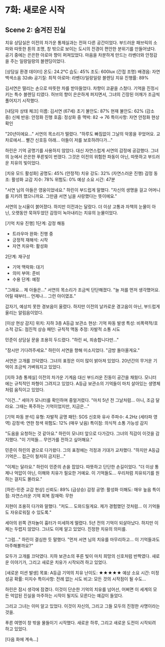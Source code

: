 # 7화: 새로운 시작

## Scene 2: 숨겨진 진실

치유 상담실은 이전의 차가운 통제실과는 전혀 다른 공간이었다. 부드러운 패브릭의 소파와 따뜻한 톤의 조명, 창 밖으로 보이는 도시의 전경이 편안한 분위기를 만들어냈다. 공기 중에는 은은한 아로마 향이 퍼져있었다. 마음을 차분하게 만드는 라벤더와 안정감을 주는 일랑일랑의 블렌딩이었다.

[상담실 환경 데이터]
온도: 24.2°C
습도: 45%
조도: 600lux (간접 조명)
배경음: 자연 백색소음 32db
공기질: 최적
아로마: 라벤더/일랑일랑 블렌딩
치유 진행률: 89%

김서연은 떨리는 손으로 따뜻한 차를 받아들었다. 차향이 코끝을 스쳤다. 기억을 진정시키는 특수 블렌딩 티였다. 허브의 향이 은은하게 퍼지면서, 그녀의 긴장된 어깨가 조금씩 풀어지기 시작했다.

[내담자 상태 체크]
이름: 김서연 (67세)
초기 불안도: 87%
현재 불안도: 62% (감소 중)
신체 반응: 안정화 진행
호흡: 정상화 중
맥박: 82 → 76
특이사항: 자연 안정화 현상 확인

"20년이에요..." 서연의 목소리가 떨렸다. "하루도 빠짐없이 그날의 악몽을 꾸었어요. 교차로에서... 빨간 신호등 아래... 아들이 저를 보호하려다가..."

하린은 기억 공명기를 사용하지 않았다. 대신 자연스럽게 서연의 감정에 공감했다. 그녀의 눈에서 은은한 푸른빛이 번졌다. 그것은 이전의 위험한 파동이 아닌, 따뜻하고 부드러운 치유의 빛이었다.

[치유 모드 활성화]
공명도: 45% (안정적)
치유 강도: 32% (자연스러운 진행)
감정 동조: 활성화
교감 지수: 78%
위험도: 0%
예상 소요 시간: 47분

"서연 님의 아들은 영웅이었네요." 하린이 부드럽게 말했다. "자신의 생명을 걸고 어머니를 지키려 했으니까요. 그만큼 서연 님을 사랑했다는 뜻이에요."

서연의 눈시울이 붉어졌다. 하지만 이전과는 달랐다. 더 이상 고통과 자책의 눈물이 아닌, 오랫동안 묵혀두었던 감정이 녹아내리는 치유의 눈물이었다.

[기억 치유 진행]
1단계: 감정 해동
- 트라우마 완화: 진행 중
- 긍정적 재해석: 시작
- 자연 치유력: 활성화

2단계: 재구성
- 기억 맥락화: 대기
- 의미 부여: 준비
- 수용 단계: 예정

"그래요... 제 아들은..." 서연의 목소리가 조금씩 단단해졌다. "늘 저를 먼저 생각했어요. 어릴 때부터... 언제나... 그런 아이였죠."

갑자기, 예상치 못한 경보음이 울렸다. 하지만 이전의 날카로운 경고음이 아닌, 부드럽게 울리는 알림음이었다.

[이상 현상 감지]
위치: 지하 3층 A등급 보관소
현상: 기억 파동 발생
특성: 비폭력적/호소적
강도: 점진적 상승
패턴: 규칙적 맥동
추정: 자발적 소통 시도

민준이 상담실 문을 조용히 두드렸다. "하린 씨, 죄송합니다만..."

"잠시만 기다려주세요." 하린이 서연을 향해 미소지었다. "금방 돌아올게요."

서연은 고개를 끄덕였다. 그녀의 표정은 이미 많이 밝아져 있었다. 20년간의 무거운 기억이 조금씩 가벼워지고 있었다.

[지하 3층 통제실]
이전의 차가운 기계음 대신 부드러운 진동이 공간을 채웠다. 모니터에는 규칙적인 파형이 그려지고 있었다. A등급 보관소의 기억들이 마치 살아있는 생명체처럼 움직이고 있었다.

"이건..." 세아가 모니터를 확인하며 중얼거렸다. "마치 5년 전 그날처럼... 아니, 조금 달라요. 그때는 폭주하는 기억이었지만, 지금은..."

[기억 파동 분석]
유형: 자발적 공명
패턴: SOS 신호와 유사
주파수: 4.2Hz (세타파 영역)
감정색: 연한 청색
위험도: 12% (매우 낮음)
특이점: 의식적 소통 가능성 감지

"도움을 요청하는 것 같아요." 하린이 모니터 앞으로 다가갔다. 그녀의 직감이 이것을 감지했다. "이 기억들... 무언가를 전하고 싶어해요."

민준이 하린의 곁으로 다가왔다. 그의 표정에는 걱정과 기대가 교차했다. "하지만 A등급 기억은... 접근이 철저히 금지된..."

"이제는 달라요." 하린이 민준의 손을 잡았다. 따뜻하고 단단한 손길이었다. "더 이상 통제나 억압이 아닌, 이해와 치유가 필요한 거예요. 이 기억들도... 우리처럼 치유되기를 원하는 걸지도 몰라요."

[하린-민준 교감 현상]
신뢰도: 89% (급상승)
감정 공명: 활성화
이해도: 매우 높음
특이점: 자연스러운 기억 회복
잠재력: 무한

지현이 조용히 다가와 말했다. "저도... 도와드릴게요. 제가 경험했던 것처럼... 이 기억들도 자유로워질 수 있도록."

세아의 왼쪽 관자놀이 흉터가 미세하게 떨렸다. 5년 전의 기억이 되살아났다. 하지만 이제는 두렵지 않았다. 그녀도 이제 알고 있었다. 진정한 치유의 의미를.

"그럼..." 하린이 결심한 듯 말했다. "먼저 서연 님의 치유를 마무리하고... 이 기억들과도 마주해볼까요?"

모두가 고개를 끄덕였다. 지하 보관소의 푸른 빛이 마치 희망의 신호처럼 반짝였다. 새로운 이야기가, 그리고 새로운 치유가 시작되려 하고 있었다.

[새로운 미션 발생]
목표: A등급 기억의 치유
난이도: ★★★★★
예상 소요 시간: 미정
성공 확률: 미지수
특이사항: 전례 없는 시도
비고: 모든 것의 시작점이 될 수도...

하린은 잠시 생각에 잠겼다. 이것이 단순한 기억의 치유를 넘어선, 어쩌면 이 세계의 모든 억압된 진실을 마주하는 시작이 될지도 모른다는 예감이 들었다. 

그리고 그녀는 이미 알고 있었다. 이것이 자신의, 그리고 그들 모두의 진정한 사명이라는 것을.

푸른 여명이 창 밖을 물들이기 시작했다. 새로운 하루, 그리고 새로운 도전이 시작되려 하고 있었다.

[다음 화에 계속...]